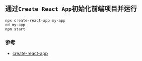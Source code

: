 ## 通过`Create React App`初始化前端项目并运行

```
npx create-react-app my-app
cd my-app
npm start
```

### 参考

- [create-react-app](https://github.com/facebook/create-react-app)
